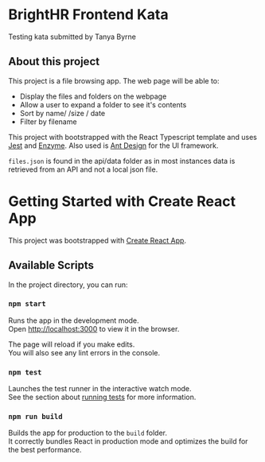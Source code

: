 # BrightHR Frontend Kata

Testing kata submitted by Tanya Byrne

## About this project

This project is a file browsing app. The web page will be able to: 
 - Display the files and folders on the webpage
 - Allow a user to expand a folder to see it's contents
 - Sort by name/ /size / date
 - Filter by filename

This project with bootstrapped with the React Typescript template and uses [Jest](https://jestjs.io/) and [Enzyme](https://enzymejs.github.io/enzyme/). 
Also used is [Ant Design](https://ant.design/) for the UI framework. 

```files.json``` is found in the api/data folder as in most instances data is retrieved from an API and not a local json file. 

# Getting Started with Create React App

This project was bootstrapped with [Create React App](https://github.com/facebook/create-react-app).

## Available Scripts

In the project directory, you can run:

### `npm start`

Runs the app in the development mode.\
Open [http://localhost:3000](http://localhost:3000) to view it in the browser.

The page will reload if you make edits.\
You will also see any lint errors in the console.

### `npm test`

Launches the test runner in the interactive watch mode.\
See the section about [running tests](https://facebook.github.io/create-react-app/docs/running-tests) for more information.

### `npm run build`

Builds the app for production to the `build` folder.\
It correctly bundles React in production mode and optimizes the build for the best performance.




